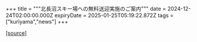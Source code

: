 +++
title = """北長沼スキー場への無料送迎実施のご案内"""
date = 2024-12-24T02:00:00.000Z
expiryDate = 2025-01-25T05:19:22.872Z
tags = ["kuriyama","news"]
+++


[[source]](https://www.town.kuriyama.hokkaido.jp/soshiki/55/29519.html)
